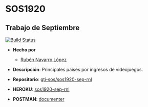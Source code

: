 # SOS1920

## Trabajo de Septiembre



[![Build Status](https://travis-ci.org/gti-sos/sos1920-sep-rnl.svg?branch=master)](https://travis-ci.org/gti-sos/sos1920-sep-rnl)

- **Hecho por**
  - [Rubén Navarro López](https://github.com/jolaru21)
  
- **Descripción**: Principales paises por ingresos de videojuegos.

- **Repositorio**: [gti-sos/sos1920-sep-rnl](https://github.com/Jolaru21/sos1920-sep-rnl)

-  **HEROKU**: [sos1920-sep-rnl](https://sos1920-sep-rnl.herokuapp.com)

-  **POSTMAN**: [documenter](https://documenter.getpostman.com/view/10637473/TVCb3Vkw)

